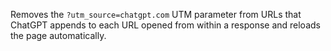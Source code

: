 Removes the `?utm_source=chatgpt.com` UTM parameter from URLs that ChatGPT appends to each URL opened from within a response and reloads the page automatically.